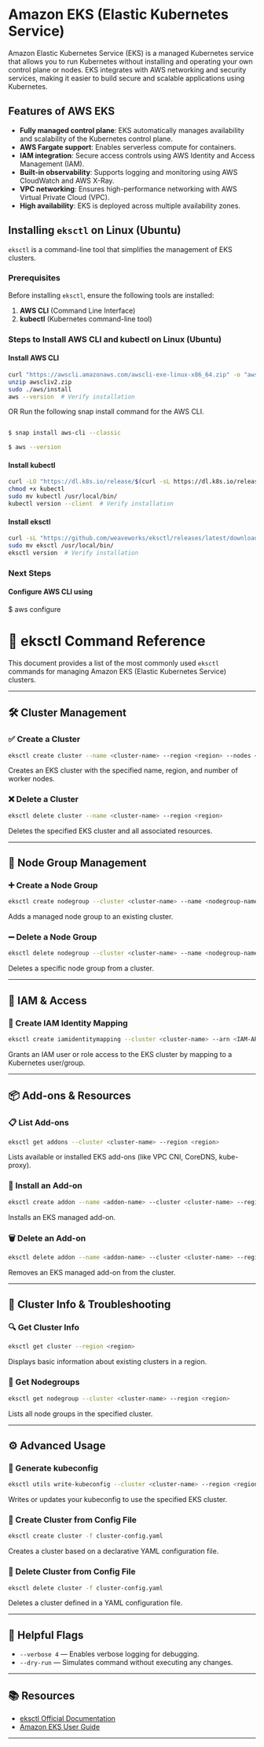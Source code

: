 # Amazon EKS (Elastic Kubernetes Service)

Amazon Elastic Kubernetes Service (EKS) is a managed Kubernetes service that allows you to run Kubernetes without installing and operating your own control plane or nodes. EKS integrates with AWS networking and security services, making it easier to build secure and scalable applications using Kubernetes.

## Features of AWS EKS
- **Fully managed control plane**: EKS automatically manages availability and scalability of the Kubernetes control plane.
- **AWS Fargate support**: Enables serverless compute for containers.
- **IAM integration**: Secure access controls using AWS Identity and Access Management (IAM).
- **Built-in observability**: Supports logging and monitoring using AWS CloudWatch and AWS X-Ray.
- **VPC networking**: Ensures high-performance networking with AWS Virtual Private Cloud (VPC).
- **High availability**: EKS is deployed across multiple availability zones.

## Installing `eksctl` on Linux (Ubuntu)
`eksctl` is a command-line tool that simplifies the management of EKS clusters.

### Prerequisites
Before installing `eksctl`, ensure the following tools are installed:
1. **AWS CLI** (Command Line Interface)
2. **kubectl** (Kubernetes command-line tool)

### Steps to Install AWS CLI and kubectl on Linux (Ubuntu)

#### Install AWS CLI
```bash
curl "https://awscli.amazonaws.com/awscli-exe-linux-x86_64.zip" -o "awscliv2.zip"
unzip awscliv2.zip
sudo ./aws/install
aws --version  # Verify installation

```
OR 
Run the following snap install command for the AWS CLI.
```bash

$ snap install aws-cli --classic

$ aws --version

```
#### Install kubectl

```bash
curl -LO "https://dl.k8s.io/release/$(curl -sL https://dl.k8s.io/release/stable.txt)/bin/linux/amd64/kubectl"
chmod +x kubectl
sudo mv kubectl /usr/local/bin/
kubectl version --client  # Verify installation
```

#### Install eksctl

```bash
curl -sL "https://github.com/weaveworks/eksctl/releases/latest/download/eksctl_Linux_amd64.tar.gz" | tar xz
sudo mv eksctl /usr/local/bin/
eksctl version  # Verify installation

```
### Next Steps
#### Configure AWS CLI using

$ aws configure


# 📘 eksctl Command Reference

This document provides a list of the most commonly used `eksctl` commands for managing Amazon EKS (Elastic Kubernetes Service) clusters.

---

## 🛠️ Cluster Management

### ✅ Create a Cluster
```bash
eksctl create cluster --name <cluster-name> --region <region> --nodes <count>
```
Creates an EKS cluster with the specified name, region, and number of worker nodes.

### ❌ Delete a Cluster
```bash
eksctl delete cluster --name <cluster-name> --region <region>
```
Deletes the specified EKS cluster and all associated resources.

---

## 👤 Node Group Management

### ➕ Create a Node Group
```bash
eksctl create nodegroup --cluster <cluster-name> --name <nodegroup-name> --region <region> --nodes <count>
```
Adds a managed node group to an existing cluster.

### ➖ Delete a Node Group
```bash
eksctl delete nodegroup --cluster <cluster-name> --name <nodegroup-name> --region <region>
```
Deletes a specific node group from a cluster.

---

## 🔐 IAM & Access

### 🔗 Create IAM Identity Mapping
```bash
eksctl create iamidentitymapping --cluster <cluster-name> --arn <IAM-ARN> --username <username> --group <group>
```
Grants an IAM user or role access to the EKS cluster by mapping to a Kubernetes user/group.

---

## 📦 Add-ons & Resources

### 📋 List Add-ons
```bash
eksctl get addons --cluster <cluster-name> --region <region>
```
Lists available or installed EKS add-ons (like VPC CNI, CoreDNS, kube-proxy).

### 🧩 Install an Add-on
```bash
eksctl create addon --name <addon-name> --cluster <cluster-name> --region <region>
```
Installs an EKS managed add-on.

### 🗑️ Delete an Add-on
```bash
eksctl delete addon --name <addon-name> --cluster <cluster-name> --region <region>
```
Removes an EKS managed add-on from the cluster.

---

## 🧪 Cluster Info & Troubleshooting

### 🔍 Get Cluster Info
```bash
eksctl get cluster --region <region>
```
Displays basic information about existing clusters in a region.

### 📄 Get Nodegroups
```bash
eksctl get nodegroup --cluster <cluster-name> --region <region>
```
Lists all node groups in the specified cluster.

---

## ⚙️ Advanced Usage

### 📝 Generate kubeconfig
```bash
eksctl utils write-kubeconfig --cluster <cluster-name> --region <region>
```
Writes or updates your kubeconfig to use the specified EKS cluster.

### 📁 Create Cluster from Config File
```bash
eksctl create cluster -f cluster-config.yaml
```
Creates a cluster based on a declarative YAML configuration file.

### 🧹 Delete Cluster from Config File
```bash
eksctl delete cluster -f cluster-config.yaml
```
Deletes a cluster defined in a YAML configuration file.

---

## 🧰 Helpful Flags

- `--verbose 4` — Enables verbose logging for debugging.  
- `--dry-run` — Simulates command without executing any changes.

---

## 📚 Resources

- [eksctl Official Documentation](https://eksctl.io/)
- [Amazon EKS User Guide](https://docs.aws.amazon.com/eks/latest/userguide/what-is-eks.html)

---
